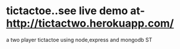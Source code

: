 # tictactoe..see live demo at-http://tictactwo.herokuapp.com/
a two player tictactoe using node,express and mongodb
ST
